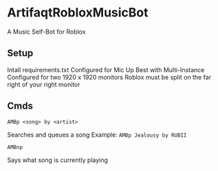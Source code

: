 # ArtifaqtRobloxMusicBot
A Music Self-Bot for Roblox


## Setup

Intall requirements.txt
Configured for Mic Up
Best with Multi-Instance
Configured for two 1920 x 1920 monitors
Roblox must be split on the far right of your right monitor

## Cmds

`AMBp <song> by <artist>`

Searches and queues a song
Example: `AMBp Jealousy by RUBII`

`AMBnp`

Says what song is currently playing 
